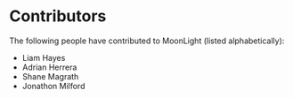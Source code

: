 # Contributors

The following people have contributed to MoonLight (listed alphabetically):

* Liam Hayes
* Adrian Herrera
* Shane Magrath
* Jonathon Milford
